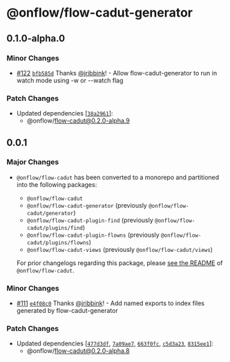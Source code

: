# @onflow/flow-cadut-generator

## 0.1.0-alpha.0

### Minor Changes

- [#122](https://github.com/onflow/flow-cadut/pull/122) [`bfb585d`](https://github.com/onflow/flow-cadut/commit/bfb585dfbf1656002c19650b85a1d698acc50d98) Thanks [@jribbink](https://github.com/jribbink)! - Allow flow-cadut-generator to run in watch mode using -w or --watch flag

### Patch Changes

- Updated dependencies [[`38a2961`](https://github.com/onflow/flow-cadut/commit/38a296178fd35045e46554bb22ae22f21d704724)]:
  - @onflow/flow-cadut@0.2.0-alpha.9

## 0.0.1

### Major Changes

- `@onflow/flow-cadut` has been converted to a monorepo and partitioned into the following packages:

  - `@onflow/flow-cadut`
  - `@onflow/flow-cadut-generator` (previously `@onflow/flow-cadut/generator`)
  - `@onflow/flow-cadut-plugin-find` (previously `@onflow/flow-cadut/plugins/find`)
  - `@onflow/flow-cadut-plugin-flowns` (previously `@onflow/flow-cadut/plugins/flowns`)
  - `@onflow/flow-cadut-views` (previously `@onflow/flow-cadut/views`)

  For prior changelogs regarding this package, please [see the README](/packages/flow-cadut/CHANGELOG.md) of `@onflow/flow-cadut`.

### Minor Changes

- [#111](https://github.com/onflow/flow-cadut/pull/111) [`e4f08c0`](https://github.com/onflow/flow-cadut/commit/e4f08c0da9489756066d6547b2d597f40a0c218f) Thanks [@jribbink](https://github.com/jribbink)! - Add named exports to index files generated by flow-cadut-generator

### Patch Changes

- Updated dependencies [[`477d3df`](https://github.com/onflow/flow-cadut/commit/477d3dfd6cad51de9a15a978e5adfcea9b128e80), [`7a09ae7`](https://github.com/onflow/flow-cadut/commit/7a09ae7f63e33b7fc84d6abe6a86cfa30b13d37f), [`663f0fc`](https://github.com/onflow/flow-cadut/commit/663f0fc04194b5d40ed15523d9daa585256f00a2), [`c5d3a23`](https://github.com/onflow/flow-cadut/commit/c5d3a2370034ff6ee6b965d9b261d4547f9ad92f), [`8315ee1`](https://github.com/onflow/flow-cadut/commit/8315ee156520bde2b46a78cd77bd5488106665cd)]:
  - @onflow/flow-cadut@0.2.0-alpha.8

